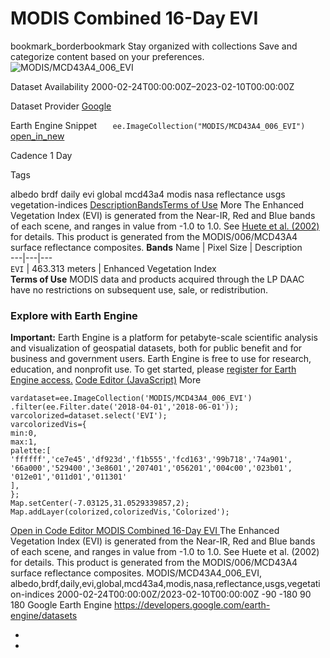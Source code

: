 
#  MODIS Combined 16-Day EVI 
bookmark_borderbookmark Stay organized with collections  Save and categorize content based on your preferences.
![MODIS/MCD43A4_006_EVI](https://developers.google.com/earth-engine/datasets/images/MODIS/MODIS_MCD43A4_006_EVI_sample.png) 

Dataset Availability
    2000-02-24T00:00:00Z–2023-02-10T00:00:00Z 

Dataset Provider
     [ Google ](https://earthengine.google.com/) 

Earth Engine Snippet
     `    ee.ImageCollection("MODIS/MCD43A4_006_EVI")   ` [ open_in_new ](https://code.earthengine.google.com/?scriptPath=Examples:Datasets/MODIS/MODIS_MCD43A4_006_EVI) 

Cadence
    1 Day 

Tags
    
albedo
brdf
daily
evi
global
mcd43a4
modis
nasa
reflectance
usgs
vegetation-indices
[Description](https://developers.google.com/earth-engine/datasets/catalog/MODIS_MCD43A4_006_EVI#description)[Bands](https://developers.google.com/earth-engine/datasets/catalog/MODIS_MCD43A4_006_EVI#bands)[Terms of Use](https://developers.google.com/earth-engine/datasets/catalog/MODIS_MCD43A4_006_EVI#terms-of-use) More
The Enhanced Vegetation Index (EVI) is generated from the Near-IR, Red and Blue bands of each scene, and ranges in value from -1.0 to 1.0. See [Huete et al. (2002)](https://www.sciencedirect.com/science/article/pii/S0034425702000962) for details. This product is generated from the MODIS/006/MCD43A4 surface reflectance composites.
**Bands**
Name | Pixel Size | Description  
---|---|---  
`EVI` |  463.313 meters  | Enhanced Vegetation Index  
**Terms of Use**
MODIS data and products acquired through the LP DAAC have no restrictions on subsequent use, sale, or redistribution.
### Explore with Earth Engine
**Important:** Earth Engine is a platform for petabyte-scale scientific analysis and visualization of geospatial datasets, both for public benefit and for business and government users. Earth Engine is free to use for research, education, and nonprofit use. To get started, please [register for Earth Engine access.](https://console.cloud.google.com/earth-engine)
[Code Editor (JavaScript)](https://developers.google.com/earth-engine/datasets/catalog/MODIS_MCD43A4_006_EVI#code-editor-javascript-sample) More
```
vardataset=ee.ImageCollection('MODIS/MCD43A4_006_EVI')
.filter(ee.Filter.date('2018-04-01','2018-06-01'));
varcolorized=dataset.select('EVI');
varcolorizedVis={
min:0,
max:1,
palette:[
'ffffff','ce7e45','df923d','f1b555','fcd163','99b718','74a901',
'66a000','529400','3e8601','207401','056201','004c00','023b01',
'012e01','011d01','011301'
],
};
Map.setCenter(-7.03125,31.0529339857,2);
Map.addLayer(colorized,colorizedVis,'Colorized');
```
[ Open in Code Editor ](https://code.earthengine.google.com/?scriptPath=Examples:Datasets/MODIS/MODIS_MCD43A4_006_EVI)
[ MODIS Combined 16-Day EVI ](https://developers.google.com/earth-engine/datasets/catalog/MODIS_MCD43A4_006_EVI)
The Enhanced Vegetation Index (EVI) is generated from the Near-IR, Red and Blue bands of each scene, and ranges in value from -1.0 to 1.0. See Huete et al. (2002) for details. This product is generated from the MODIS/006/MCD43A4 surface reflectance composites.
MODIS/MCD43A4_006_EVI, albedo,brdf,daily,evi,global,mcd43a4,modis,nasa,reflectance,usgs,vegetation-indices 
2000-02-24T00:00:00Z/2023-02-10T00:00:00Z
-90 -180 90 180 
Google Earth Engine
https://developers.google.com/earth-engine/datasets
  * [ ](https://doi.org/https://earthengine.google.com/)
  * [ ](https://doi.org/https://developers.google.com/earth-engine/datasets/catalog/MODIS_MCD43A4_006_EVI)


